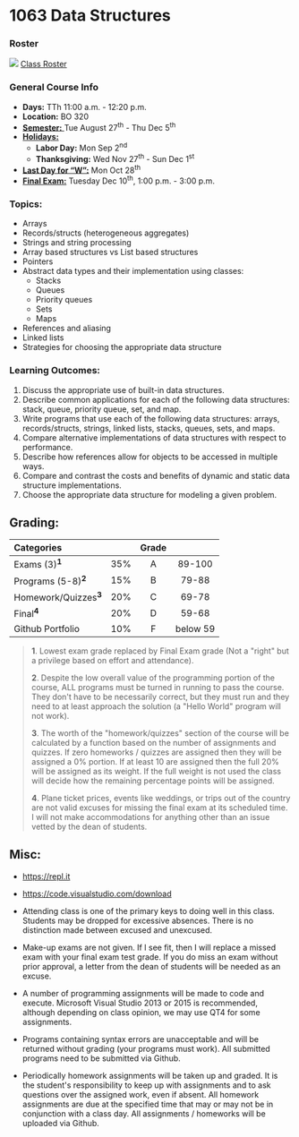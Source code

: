 # 1063 Data Structures

### Roster
![](https://d3vv6lp55qjaqc.cloudfront.net/items/220B0V0H3c041K2p251Z/google-sheets-16.png?X-CloudApp-Visitor-Id=1094421) [Class Roster](https://docs.google.com/spreadsheets/d/1jJH4T45OiY1M2zkCB3-pI1couGeZUuI1GKYriKuWq0Q/edit?usp=sharing)

### General Course Info
- __Days:__ TTh 11:00 a.m. - 12:20 p.m. 
- __Location:__ BO 320
- [__Semester:__ ](https://msutexas.edu/registrar/_assets/files/pdfs/acadcal1920.pdf)Tue August 27<sup>th</sup> - Thu Dec 5<sup>th</sup>
- [__Holidays:__](https://msutexas.edu/registrar/_assets/files/pdfs/acadcal1920.pdf)
  - __Labor Day:__ Mon Sep 2<sup>nd</sup>
  - __Thanksgiving:__ Wed Nov 27<sup>th</sup> - Sun Dec 1<sup>st</sup>
- [__Last Day for “W”:__](https://msutexas.edu/registrar/_assets/files/pdfs/acadcal1920.pdf) Mon Oct 28<sup>th</sup>
- [__Final Exam:__](https://msutexas.edu/registrar/_assets/files/pdfs/fall19finals.pdf) Tuesday Dec 10<sup>th</sup>, 1:00 p.m. - 3:00 p.m.


### Topics:
- Arrays
- Records/structs (heterogeneous aggregates)
- Strings and string processing 
- Array based structures vs List based structures
- Pointers
- Abstract data types and their implementation using classes:
    - Stacks 
    - Queues
    - Priority queues
    - Sets
    - Maps
- References and aliasing
- Linked lists
- Strategies for choosing the appropriate data structure

### Learning Outcomes:
1. Discuss the appropriate use of built-in data structures. 
2. Describe common applications for each of the following data structures: stack, queue, priority queue, set, and map. 
3. Write programs that use each of the following data structures: arrays, records/structs, strings, linked lists, stacks, queues, sets, and maps. 
4. Compare alternative implementations of data structures with respect to performance. 
5. Describe how references allow for objects to be accessed in multiple ways. 
6. Compare and contrast the costs and benefits of dynamic and static data structure implementations.
7. Choose the appropriate data structure for modeling a given problem. 


## Grading:	

| Categories                     |     |  Grade   |          | 
|:------------------------------ |:---:|:--------:|:--------:|
| Exams (3)<sup>**1**</sup>	     | 35% |  A       | 89-100   |
| Programs (5-8)<sup>**2**</sup> | 15% |  B       |  79-88   |
| Homework/Quizzes<sup>**3**</sup>|	20%|  C       | 69-78    |
| Final<sup>**4**</sup>	         | 20% |  D       | 59-68    |
| Github Portfolio	             | 10% |  F       | below 59 |


>**1**. Lowest exam grade replaced by Final Exam grade (Not a "right" but a privilege based on effort and attendance).
>
>**2**. Despite the low overall value of the programming portion of the course, ALL programs must be turned in running to pass the course.  They don't have to be necessarily correct, but they must run and they need to at least approach the solution (a "Hello World" program will not work). 
>
>**3**. The worth of the "homework/quizzes" section of the course will be calculated by a function based on the number of assignments and quizzes. If zero homeworks / quizzes are assigned then they will be assigned a 0% portion. If at least 10 are assigned then the full 20% will be assigned as its weight. If the full weight is not used the class will decide how the remaining percentage points will be assigned. 
>
>**4**. Plane ticket prices, events like weddings, or trips out of the country are not valid excuses for missing the final exam at its scheduled time. I will not make accommodations for anything other than an issue vetted by the dean of students. 

## Misc:

- https://repl.it
- https://code.visualstudio.com/download

- Attending class is one of the primary keys to doing well in this class. Students may be dropped for excessive absences. There is no distinction made between excused and unexcused. 

- Make-up exams are not given. If I see fit, then I will replace a missed exam with your final exam test grade. If you do miss an exam without prior approval, a letter from the dean of students will be needed as an excuse. 

- A number of programming assignments will be made to code and execute. Microsoft Visual Studio 2013 or 2015 is recommended, although depending on class opinion, we may use QT4 for some assignments. 

- Programs containing syntax errors are unacceptable and will be returned without grading (your programs must work). All submitted programs need to be submitted via Github. 


- Periodically homework assignments will be taken up and graded. It is the student's responsibility to keep up with assignments and to ask questions over the assigned work, even if absent. All homework assignments are due at the specified time that may or may not be in conjunction with a class day. All assignments / homeworks will be uploaded via Github.

